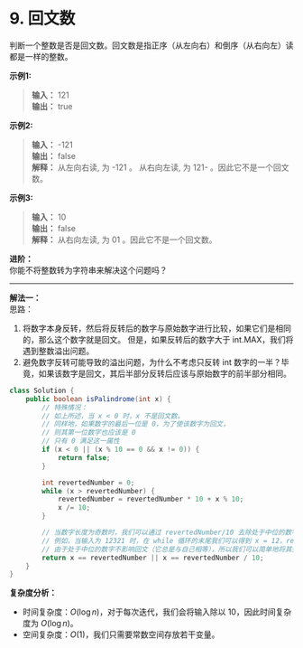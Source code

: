 # 9. 回文数

判断一个整数是否是回文数。回文数是指正序（从左向右）和倒序（从右向左）读都是一样的整数。

**示例1:**  
>**输入：** 121  
>**输出：** true  

**示例2:**  
>**输入：** -121  
>**输出：** false  
>**解释：** 从左向右读, 为 -121 。 从右向左读, 为 121- 。因此它不是一个回文数。

**示例3:**  
>**输入：** 10  
>**输出：** false  
>**解释：** 从右向左读, 为 01 。因此它不是一个回文数。

**进阶：**  
你能不将整数转为字符串来解决这个问题吗？

---
**解法一：**  
思路：  

1. 将数字本身反转，然后将反转后的数字与原始数字进行比较，如果它们是相同的，那么这个数字就是回文。
但是，如果反转后的数字大于 $\text{int.MAX}$，我们将遇到整数溢出问题。
2. 避免数字反转可能导致的溢出问题，为什么不考虑只反转 $\text{int}$ 数字的一半？毕竟，如果该数字是回文，其后半部分反转后应该与原始数字的前半部分相同。

```Java
class Solution {
    public boolean isPalindrome(int x) {
        // 特殊情况：
        // 如上所述，当 x < 0 时，x 不是回文数。
        // 同样地，如果数字的最后一位是 0，为了使该数字为回文，
        // 则其第一位数字也应该是 0
        // 只有 0 满足这一属性
        if (x < 0 || (x % 10 == 0 && x != 0)) {
            return false;
        }

        int revertedNumber = 0;
        while (x > revertedNumber) {
            revertedNumber = revertedNumber * 10 + x % 10;
            x /= 10;
        }

        // 当数字长度为奇数时，我们可以通过 revertedNumber/10 去除处于中位的数字。
        // 例如，当输入为 12321 时，在 while 循环的末尾我们可以得到 x = 12，revertedNumber = 123，
        // 由于处于中位的数字不影响回文（它总是与自己相等），所以我们可以简单地将其去除。
        return x == revertedNumber || x == revertedNumber / 10;
    }
}
```

**复杂度分析：**  

* 时间复杂度：$O(\log n)$，对于每次迭代，我们会将输入除以 $10$，因此时间复杂度为 $O(\log n)$。
* 空间复杂度：$O(1)$，我们只需要常数空间存放若干变量。
